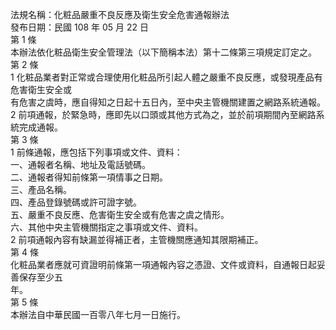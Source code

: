 法規名稱：化粧品嚴重不良反應及衛生安全危害通報辦法  
發布日期：民國 108 年 05 月 22 日  
第 1 條  
本辦法依化粧品衛生安全管理法（以下簡稱本法）第十二條第三項規定訂定之。  
第 2 條  
1 化粧品業者對正常或合理使用化粧品所引起人體之嚴重不良反應，或發現產品有危害衛生安全或  
有危害之虞時，應自得知之日起十五日內，至中央主管機關建置之網路系統通報。  
2 前項通報，於緊急時，應即先以口頭或其他方式為之，並於前項期間內至網路系統完成通報。  
第 3 條  
1 前條通報，應包括下列事項或文件、資料：  
一、通報者名稱、地址及電話號碼。  
二、通報者得知前條第一項情事之日期。  
三、產品名稱。  
四、產品登錄號碼或許可證字號。  
五、嚴重不良反應、危害衛生安全或有危害之虞之情形。  
六、其他中央主管機關指定之事項或文件、資料。  
2 前項通報內容有缺漏並得補正者，主管機關應通知其限期補正。  
第 4 條  
化粧品業者應就可資證明前條第一項通報內容之憑證、文件或資料，自通報日起妥善保存至少五  
年。  
第 5 條  
本辦法自中華民國一百零八年七月一日施行。  


